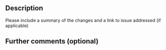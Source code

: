 ## Description

Please include a summary of the changes and a link to issue addressed (if applicable)

## Further comments (optional)